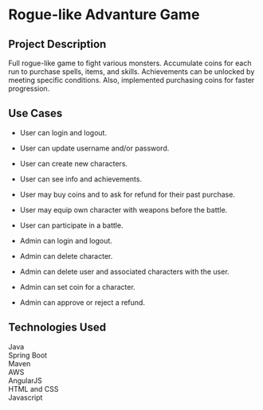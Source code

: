 # Rogue-like Advanture Game

## Project Description
Full rogue-like game to fight various monsters. Accumulate coins for each run to purchase spells, items, and skills. Achievements can be unlocked by meeting specific conditions. Also, implemented purchasing coins for faster progression.

## Use Cases
* User can login and logout.
* User can update username and/or password.
* User can create new characters.
* User can see info and achievements.
* User may buy coins and to ask for refund for their past purchase.
* User may equip own character with weapons before the battle.
* User can participate in a battle.

* Admin can login and logout.
* Admin can delete character.
* Admin can delete user and associated characters with the user.
* Admin can set coin for a character.
* Admin can approve or reject a refund. 


## Technologies Used
Java  
Spring Boot  
Maven  
AWS  
AngularJS  
HTML and CSS  
Javascript  
